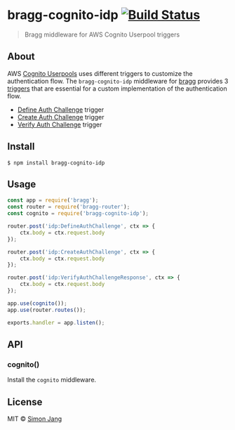 # bragg-cognito-idp [![Build Status](https://travis-ci.org/SimonJang/bragg-cognito-idp.svg?branch=master)](https://travis-ci.org/SimonJang/bragg-cognito-idp)

> Bragg middleware for AWS Cognito Userpool triggers

## About

AWS [Cognito Userpools](https://docs.aws.amazon.com/cognito/latest/developerguide/cognito-user-identity-pools.html) uses different triggers to customize the authentication flow. The `bragg-cognito-idp` middleware for [bragg](https://github.com/SamVerschueren/bragg) provides 3 [triggers](https://docs.aws.amazon.com/cognito/latest/developerguide/cognito-user-identity-pools-working-with-aws-lambda-triggers.html?icmpid=docs_cognito_console) that are essential for a custom implementation of the authentication flow.

- [Define Auth Challenge](https://docs.aws.amazon.com/cognito/latest/developerguide/cognito-user-pools-lambda-trigger-syntax-define-auth-challenge.html) trigger
- [Create Auth Challenge](https://docs.aws.amazon.com/cognito/latest/developerguide/cognito-user-pools-lambda-trigger-syntax-create-auth-challenge.html) trigger
- [Verify Auth Challenge](https://docs.aws.amazon.com/cognito/latest/developerguide/cognito-user-pools-lambda-trigger-syntax-verify-auth-challenge.html) trigger

## Install

```
$ npm install bragg-cognito-idp
```


## Usage

```js
const app = require('bragg');
const router = require('bragg-router');
const cognito = require('bragg-cognito-idp');

router.post('idp:DefineAuthChallenge', ctx => {
	ctx.body = ctx.request.body
});

router.post('idp:CreateAuthChallenge', ctx => {
	ctx.body = ctx.request.body
});

router.post('idp:VerifyAuthChallengeResponse', ctx => {
	ctx.body = ctx.request.body
});

app.use(cognito());
app.use(router.routes());

exports.handler = app.listen();
```


## API

### cognito()

Install the `cognito` middleware.

## License

MIT © [Simon Jang](https://github.com/SimonJang)
